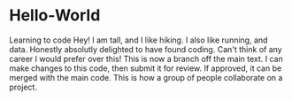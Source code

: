 # Hello-World
Learning to code
Hey! I am tall, and I like hiking. I also like running, and data.
Honestly absolutly delighted to have found coding. 
Can't think of any career I would prefer over this!
This is now a branch off the main text. 
I can make changes to this code, then submit it for review.
If approved, it can be merged with the main code.
This is how a group of people collaborate on a project.
